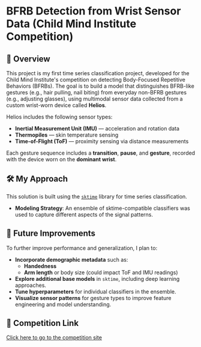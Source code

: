 # BFRB Detection from Wrist Sensor Data (Child Mind Institute Competition)

## 📌 Overview

This project is my first time series classification project, developed for the Child Mind Institute's competition on detecting Body-Focused Repetitive Behaviors (BFRBs). The goal is to build a model that distinguishes BFRB-like gestures (e.g., hair pulling, nail biting) from everyday non-BFRB gestures (e.g., adjusting glasses), using multimodal sensor data collected from a custom wrist-worn device called **Helios**.

Helios includes the following sensor types:
- **Inertial Measurement Unit (IMU)** — acceleration and rotation data
- **Thermopiles** — skin temperature sensing
- **Time-of-Flight (ToF)** — proximity sensing via distance measurements

Each gesture sequence includes a **transition**, **pause**, and **gesture**, recorded with the device worn on the **dominant wrist**.

## 🛠️ My Approach

This solution is built using the [`sktime`](https://www.sktime.org/en/stable/) library for time series classification.

- **Modeling Strategy**: An ensemble of sktime-compatible classifiers was used to capture different aspects of the signal patterns.

## 🧠 Future Improvements

To further improve performance and generalization, I plan to:
- **Incorporate demographic metadata** such as:
  - **Handedness**
  - **Arm length** or body size (could impact ToF and IMU readings)
- **Explore additional base models** in `sktime`, including deep learning approaches.
- **Tune hyperparameters** for individual classifiers in the ensemble.
- **Visualize sensor patterns** for gesture types to improve feature engineering and model understanding.

## 🔗 Competition Link
[Click here to go to the competition site](https://www.kaggle.com/competitions/cmi-detect-behavior-with-sensor-data/overview)
